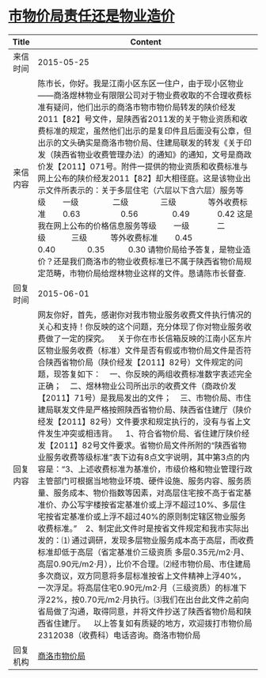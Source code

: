 # <a href="http://www.shangluo.gov.cn/zmhd/ldxxxx.jsp?urltype=leadermail.LeaderMailContentUrl&wbtreeid=1112&leadermailid=3134">市物价局责任还是物业造价</a>
|Title|Content|
|:---:|---|
|来信时间|2015-05-25|
|来信内容|陈市长，你好。我是江南小区东区一住户，由于现小区物业——商洛煜林物业有限限公司对于物业费收取的不合理收费标准有疑问，他们出示的商洛市物市物价局转发的陕价经发2011【82】号文件，是陕西省2011发的关于物业资质和收费标准的规定，虽然他们出示的是复印件且后面没有公章，但出示的文头确实是商洛市物价局、住建局联发的转发《关于印发（陕西省物业收费管理办法）的通知》的通知，文号是商政价发【2011】071号。附件一提供的物业资质和收费标准与网上公布的陕价经发2011【82】却大相径庭。这是该物业出示文件所表示的：关于多层住宅（六层以下含六层）服务等级        一级                二级               三级               等外收费标准        0.63                   0.56                0.49             0.42 这是我在网上公布的价格信息服务等级        一级             二级            三级           等外收费标准        0.45              0.40               0.35           0.30 请物价局给予答复，是物业造价？还是我们商洛市的物业收费标准已不属于陕西省物价局规定范畴，市物价局给煜林物业这样的文件。恳请陈市长督查.|
|回复时间|2015-06-01|
|回复内容|网友你好，首先，感谢你对我市物业服务收费文件执行情况的关心和支持！你反映的这个问题，充分体现了你对物业服务收费做了一定的探究。    关于你在市长信箱反映的江南小区东片区物业服务收费（标准）文件是否有假或市物价局文件是否符合陕西省物价局（陕价经发【2011】82号）文件规定的问题，现答复如下：    一、你反映的两组收费标准数字表述完全正确；    二、煜林物业公司所出示的收费文件（商政价发【2011】71号）是我局发出的文件；    三、市物价局、市住建局联发文件是严格按照陕西省物价局、陕西省住建厅（陕价经发【2011】82号）文件要求和规定执行的，没有与省上文件发生冲突或相违背。    1、符合省物价局、省住建厅陕价经发【2011】82号文件要求。省物价局文件所附的“陕西省物业服务收费等级标准”表下边有8点文字说明，其中第3点的内容是：“3、上述收费标准为基准价，市级价格和物业管理行政主管部门可根据当地物业环境、硬件设施、服务内容、服务质量、服务成本、物价指数等因素，对高层住宅按不高于省定基准价、办公写字楼按省定基准价或上浮不超过10%、多层住宅按省定基准价或上浮不超过40%的原则制定辖区物业服务收费标准。”    2、制定此文件时是按省文件规定和我市实际出发的：⑴ 通过调研，发现多层物业服务成本高于高层，而收费标准却低于高层（省定基准价三级资质 多层0.35元/m2·月、高层0.90元/m2·月），比价不合理。⑵经市物价局、市住建局多次商议，双方同意将多层标准按省上文件精神上浮40%，一次浮足。将高层住宅0.90元/m2·月（三级资质）的标准下浮22%，按0.70元/m2·月执行。⑶我们在出台此文件之前向省局做了沟通，取得同意，并将文件抄送了陕西省物价局和陕西省住建厅。    以上答复如有质疑的地方，欢迎拨打市物价局2312038（收费科）电话咨询。商洛市物价局|
|回复机构|<a href="../../categories/agencies/商洛市物价局.md">商洛市物价局</a>|
